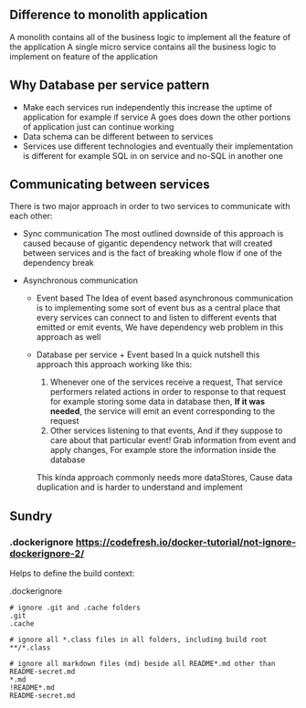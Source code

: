 ## Difference to monolith application

A monolith contains all of the business logic to implement all the feature of the application
A single micro service contains all the business logic to implement on feature of the application

## Why Database per service pattern

- Make each services run independently this increase the uptime of application for example if service A goes does down the other portions of application just can continue working
- Data schema can be different between to services
- Services use different technologies and eventually their implementation is different for example SQL in on service and no-SQL in another one

## Communicating between services

There is two major approach in order to two services to communicate with each other:

- Sync communication
  The most outlined downside of this approach is caused because of gigantic dependency network that will created between services and is the fact of breaking whole flow if one of the dependency break

- Asynchronous communication

  - Event based
    The Idea of event based asynchronous communication is to implementing some sort of event bus as a central place that every services can connect to and listen to different events that emitted or emit events, We have dependency web problem in this approach as well
  - Database per service + Event based
    In a quick nutshell this approach this approach working like this:

    1. Whenever one of the services receive a request, That service performers related actions in order to response to that request for example storing some data in database then, **If it was needed**, the service will emit an event corresponding to the request
    2. Other services listening to that events, And if they suppose to care about that particular event! Grab information from event and apply changes, For example store the information inside the database

    This kinda approach commonly needs more dataStores, Cause data duplication and is harder to understand and implement

## Sundry

### .dockerignore https://codefresh.io/docker-tutorial/not-ignore-dockerignore-2/

Helps to define the build context:

.dockerignore
```
# ignore .git and .cache folders
.git
.cache

# ignore all *.class files in all folders, including build root
**/*.class

# ignore all markdown files (md) beside all README*.md other than README-secret.md
*.md
!README*.md
README-secret.md
```
